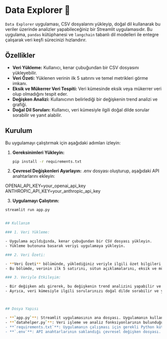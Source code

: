 # Data Explorer 🤖

`Data Explorer` uygulaması, CSV dosyalarını yükleyip, doğal dil kullanarak bu veriler üzerinde analizler yapabileceğiniz bir Streamlit uygulamasıdır. Bu uygulama, `pandas` kütüphanesi ve `langchain` tabanlı dil modelleri ile entegre çalışarak veri keşfi sürecinizi hızlandırır.

## Özellikler

- **Veri Yükleme:** Kullanıcı, kenar çubuğundan bir CSV dosyasını yükleyebilir.
- **Veri Özeti:** Yüklenen verinin ilk 5 satırını ve temel metrikleri görme imkanı.
- **Eksik ve Mükerrer Veri Tespiti:** Veri kümesinde eksik veya mükerrer veri olup olmadığını tespit eder.
- **Değişken Analizi:** Kullanıcının belirlediği bir değişkenin trend analizi ve grafiği.
- **Doğal Dil Soruları:** Kullanıcı, veri kümesiyle ilgili doğal dilde sorular sorabilir ve yanıt alabilir.

## Kurulum

Bu uygulamayı çalıştırmak için aşağıdaki adımları izleyin:

1. **Gereksinimleri Yükleyin:**

   ```bash
   pip install -r requirements.txt

2. **Çevresel Değişkenleri Ayarlayın:**
.env dosyası oluşturup, aşağıdaki API anahtarlarını ekleyin:


OPENAI_API_KEY=your_openai_api_key
ANTHROPIC_API_KEY=your_anthropic_api_key



3. **Uygulamayı Çalıştırın:**
   
```bash
streamlit run app.py


## Kullanım

### 1. Veri Yükleme:

- Uygulama açıldığında, kenar çubuğundan bir CSV dosyası yükleyin.
- Yükleme butonuna basarak veriyi uygulamaya yükleyin.

### 2. Veri Özeti:

- **Veri Özeti** bölümünde, yüklediğiniz veriyle ilgili özet bilgileri inceleyebilirsiniz.
- Bu bölümde, verinin ilk 5 satırını, sütun açıklamalarını, eksik ve mükerrer veri durumunu ve temel metrikleri görebilirsiniz.

### 3. Veriyle Etkileşim:

- Bir değişken adı girerek, bu değişkenin trend analizini yapabilir ve sonuçları bar grafiği olarak görüntüleyebilirsiniz.
- Ayrıca, veri kümesiyle ilgili sorularınızı doğal dilde sorabilir ve yapay zeka destekli yanıtlar alabilirsiniz.



## Dosya Yapısı

- **`app.py`**: Streamlit uygulamasının ana dosyası. Uygulamanın kullanıcı arayüzü ve ana işleyişini içerir.
- **`datahelper.py`**: Veri işleme ve analiz fonksiyonlarının bulunduğu yardımcı dosya. Bu dosya, Pandas DataFrame'leri üzerinde çalışan fonksiyonlar içerir.
- **`requirements.txt`**: Uygulamanın çalışması için gerekli Python kütüphanelerini içeren dosya. Gereksinimlerinizi bu dosya üzerinden yükleyebilirsiniz.
- **`.env`**: API anahtarlarının saklandığı çevresel değişken dosyası. Bu dosya gizli tutulmalıdır ve kod deposunda paylaşılmamalıdır.

